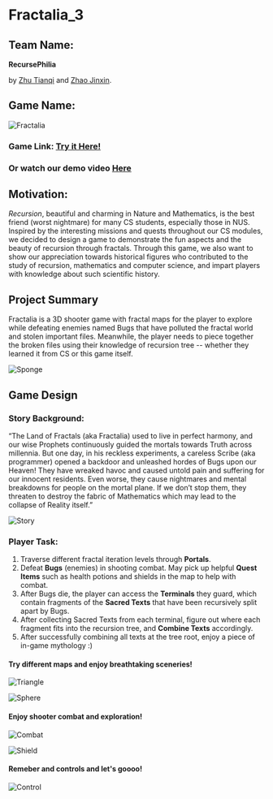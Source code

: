 # Fractalia_3

## Team Name:
**RecursePhilia**

by [Zhu Tianqi](https://github.com/Tianqi-Zhu) and [Zhao Jinxin](https://github.com/JinxinZhao315).

## Game Name:

![Fractalia](images/start.png)

### Game Link: [Try it Here!](https://tianqi-zhu.github.io/Fractalia)

### Or watch our demo video [Here](https://drive.google.com/file/d/1Aq8IbRXraJQ2F-DDUuxMIJeagVrlfLha/view?usp=sharing)

## Motivation: 
*Recursion*, beautiful and charming in Nature and Mathematics, is the best friend (worst nightmare) for many CS students, especially those in NUS. 
Inspired by the interesting missions and quests throughout our CS modules, we decided to design a game to demonstrate the fun aspects and the beauty of recursion through fractals.
Through this game, we also want to show our appreciation towards historical figures who contributed to the study of recursion, mathematics and computer science, and impart players with knowledge about such scientific history.

## Project Summary
Fractalia is a 3D shooter game with fractal maps for the player to explore while defeating enemies named Bugs that have polluted the fractal world and stolen important files. 
Meanwhile, the player needs to piece together the broken files using their knowledge of recursion tree -- whether they learned it from CS or this game itself.

![Sponge](images/Sponge.png)

## Game Design

### Story Background:
“The Land of Fractals (aka Fractalia) used to live in perfect harmony, and our wise Prophets continuously guided the mortals towards Truth across millennia. 
But one day, in his reckless experiments, a careless Scribe (aka programmer) opened a backdoor and unleashed hordes of Bugs upon our Heaven! 
They have wreaked havoc and caused untold pain and suffering for our innocent residents. Even worse, they cause nightmares and mental breakdowns for people on the mortal plane. 
If we don’t stop them, they threaten to destroy the fabric of Mathematics which may lead to the collapse of Reality itself.”

![Story](images/Story.png)

### Player Task:
1. Traverse different fractal iteration levels through **Portals**.
1. Defeat **Bugs** (enemies) in shooting combat. May pick up helpful **Quest Items** such as health potions and shields in the map to help with combat.
1. After Bugs die, the player can access the **Terminals** they guard, which contain fragments of the **Sacred Texts** that have been recursively split apart by Bugs.
1. After collecting Sacred Texts from each terminal, figure out where each fragment fits into the recursion tree, and **Combine Texts** accordingly.
1. After successfully combining all texts at the tree root, enjoy a piece of in-game mythology :)

#### Try different maps and enjoy breathtaking sceneries!

![Triangle](images/Triangle.png)

![Sphere](images/Sphere.png)

#### Enjoy shooter combat and exploration!

![Combat](images/Combat.png)

![Shield](images/Shield.png)

#### Remeber and controls and let's goooo!

![Control](images/Control.png)
